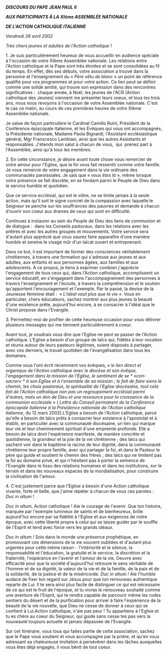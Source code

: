 ***DISCOURS DU PAPE JEAN PAUL II***

***AUX PARTICIPANTS À LA XIème ASSEMBLÉE NATIONALE***

***DE L'ACTION CATHOLIQUE ITALIENNE***

*Vendredi 26 avril 2002*

*Très chers jeunes et adultes de l'Action catholique !*

1. Je suis particulièrement heureux de vous accueillir en audience spéciale à l'occasion de votre XIème Assemblée nationale. Les relations entre l'Action catholique et le Pape sont très étroites et se sont consolidées au fil du temps. En effet, dès ses débuts, votre association a trouvé dans la personne et l'enseignement du « *Père vêtu de blanc* » un point de référence qualifié pour vos programmes et pour votre action. Ce lien peut se définir comme une solide amitié, qui trouve son expression dans des rencontres significatives :  chaque année, à Noël, les jeunes de l'ACR (Action catholique des Jeunes) viennent me présenter leurs voeux, et tous les trois ans, nous nous revoyons à l'occasion de votre Assemblée nationale. C'est le cas ce matin, au cours de ces premières heures de votre XIème Assemblée nationale.

Je salue de façon particulière le Cardinal Camillo Ruini, Président de la Conférence épiscopale italienne, et les Evêques qui vous ont accompagnés, la Présidente nationale, Madame Paola Bignardi, l'Assistant ecclésiastique général, Mgr Franscesco Lambiasi, ainsi que les autres Assistants et responsables. J'étends mon salut à chacun de vous,  qui  prenez part à l'Assemblée, ainsi qu'à tous les membres.

2. En cette circonstance, je désire avant toute chose vous remercier de votre amour pour l'Eglise, que la foi vous fait ressentir comme votre famille. Je vous remercie de votre engagement dans la vie ordinaire des communautés paroissiales. Je sais que « *vous êtes là* », même lorsque votre présence se fait discrète, en se fondant parmi le Peuple de Dieu dans le service humble et quotidien.

Que ce service ecclésial, qui est le vôtre, ne se limite jamais à la seule action, mais qu'il soit le signe concret de la compassion avec laquelle le Seigneur se penche sur les souffrances des pauvres et demande à chacun d'ouvrir son coeur aux drames de ceux qui sont en difficulté.

Continuez à instaurer au sein du Peuple de Dieu des liens de communion et de dialogue :  dans les Conseils pastoraux, dans les relations avec les prêtres et avec les autres groupes et mouvements. Votre service sera d'autant plus apprécié que vous saurez faire apparaître d'une manière humble et sereine le visage mûr d'un laïcat ouvert et entreprenant.

Dans ce but, il est important de former des consciences véritablement chrétiennes, à travers une formation qui s'adresse aux jeunes et aux adultes, aux enfants et aux personnes âgées, aux familles et aux adolescents. A ce propos, je tiens à exprimer combien j'apprécie l'engagement de tous ceux qui, dans l'Action catholique, accomplissent un service éducatif, en s'engageant dans l'accompagnement des personnes à travers l'enseignement et l'écoute, à travers la compréhension et le soutien qu'apportent l'encouragement et l'exemple. Par le passé, la devise de la Jeunesse féminine était :  « *L'idéal vaut plus que la vie* ». Vous en particulier, chers éducateurs, sachez montrer aux plus jeunes la beauté d'une existence prête, aujourd'hui encore, à se consacrer à l'idéal que le Christ propose dans l'Evangile.

3. Permettez-moi de profiter de cette heureuse occasion pour vous délivrer plusieurs messages qui me tiennent particulièrement à coeur.

Avant tout, je voudrais vous dire que l'Eglise ne peut se passer de l'Action catholique. L'Eglise a besoin d'un groupe de laïcs qui, fidèles à leur vocation et réunis autour de leurs pasteurs légitimes, soient disposés à partager, avec ces derniers, le travail quotidien de l'évangélisation dans tous les domaines.

Comme vous l'ont écrit récemment vos évêques, « *le lien direct et organique de l'Action catholique avec le diocèse et son évêque, l'engagement dans la mission de l'Eglise, le sentiment de se * »con-sacrer« * à son Eglise et à l'ensemble de sa mission ; le fait de faire siens le chemin, les choix pastoraux, la spiritualité de l'Eglise diocésaine, tout cela fait de l'Action catholique non pas un regroupement ecclésial parmi d'autres, mais un don de Dieu et une ressource pour la croissance de la communion ecclésiale* » ( *Lettre du Conseil permanent de la Conférence épiscopale italienne à la Présidence nationale de l'Action catholique italienne*, du 12 mars 2002).L'Eglise a besoin de l'Action catholique, parce qu'elle a besoin de laïcs prêts à consacrer leur existence à l'apostolat et à établir, en particulier avec la communauté diocésaine, un lien qui marque leur vie et leur cheminement spirituel d'une empreinte profonde. Elle a besoin de laïcs dont l'expérience manifeste, de manière concrète et quotidienne, la grandeur et la joie de la vie chrétienne ; des laïcs qui sachent voir dans le baptême la racine de leur dignité, dans la communauté chrétienne leur propre famille, avec qui partager la foi, et dans le Pasteur le père qui guide et soutient le chemin des frères ; des laïcs qui ne limitent pas la foi au domaine privé, et qui n'hésitent pas à porter la semence de l'Evangile dans le tissu des relations humaines et dans les institutions, sur le terrain et dans les nouveaux espaces de la mondialisation, pour construire la civilisation de l'amour.

4. C'est justement parce que l'Eglise a besoin d'une Action catholique vivante, forte et belle, que j'aime répéter à chacun de vous ces paroles :  *Duc in altum !*

*Duc in altum*, Action catholique ! Aie le courage de l'avenir. Que ton histoire, marquée par l'exemple lumineux de saints et de bienheureux, brille aujourd'hui encore par sa fidélité à l'Eglise et aux exigences de notre époque, avec cette liberté propre à celui qui se laisse guider par le souffle de l'Esprit et tend avec force vers les grands idéaux.

*Duc in altum !* Sois dans le monde une présence prophétique, en promouvant ces dimensions de la vie souvent oubliées et d'autant plus urgentes pour cette même raison :  l'intériorité et le silence, la responsabilité et l'éducation, la gratuité et le service, la discrétion et la fraternité, l'espérance en l'avenir et l'amour de la vie. Oeuvre avec efficacité pour que la société d'aujourd'hui retrouve le sens véritable de l'homme et de sa dignité, la valeur de la vie et de la famille, de la paix et de la solidarité, de la justice et de la miséricorde. *Duc in altum !* Aie l'humble audace de fixer ton regard sur Jésus pour que ton renouveau authentique reparte de Lui. Il te sera ainsi plus facile de distinguer ce qui est nécessaire de ce qui est le fruit de l'époque, et tu vivras le renouveau souhaité comme une aventure de l'Esprit, qui te rendra capable de parcourir même les rudes sentiers du désert et de la purification pour arriver à faire l'expérience de la beauté de la vie nouvelle, que Dieu ne cesse de donner à ceux qui se confient à Lui.Action catholique, n'aie pas peur ! Tu appartiens à l'Eglise et tu es chère au coeur du Seigneur, qui guide sans cesse tes pas vers la nouveauté toujours actuelle et jamais dépassée de l'Evangile.

Sur cet itinéraire, vous tous qui faites partie de cette association, sachez que le Pape vous soutient et vous accompagne par la prière, et qu'en vous adressant sa chaleureuse invitation à persévérer dans les tâches auxquelles vous êtes déjà engagés, il vous bénit de tout coeur.